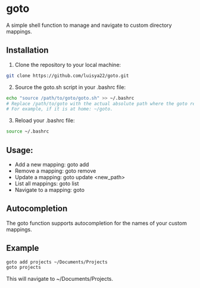 # goto

A simple shell function to manage and navigate to custom directory mappings.

## Installation

1. Clone the repository to your local machine:

```sh
git clone https://github.com/luisya22/goto.git
```

2. Source the goto.sh script in your .bashrc file:
```sh
echo "source /path/to/goto/goto.sh" >> ~/.bashrc
# Replace /path/to/goto with the actual absolute path where the goto repository is cloned. 
# For example, if it is at home: ~/goto.
```


3. Reload your .bashrc file:
```sh
source ~/.bashrc
```

## Usage:
- Add a new mapping: goto add <name> <path>
- Remove a mapping: goto remove <name>
- Update a mapping: goto update <name> <new_path>
- List all mappings: goto list
- Navigate to a mapping: goto <name>

## Autocompletion
The goto function supports autocompletion for the names of your custom mappings.

## Example
```sh
goto add projects ~/Documents/Projects
goto projects
```

This will navigate to ~/Documents/Projects.
